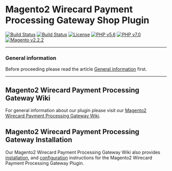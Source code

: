 # Magento2 Wirecard Payment Processing Gateway Shop Plugin
[![Build Status](https://travis-ci.org/wirecard/magento2-ee.svg?branch=master)](https://travis-ci.org/wirecard/magento2-ee)
[![Build Status](https://saucelabs.com/buildstatus/wirecard-magento2ee-bot)](https://saucelabs.com/open_sauce/user/wirecard-magento2ee-bot)
[![License](https://img.shields.io/badge/license-GPLv3-blue.svg)](https://raw.githubusercontent.com/wirecard/magento2-ee/master/LICENSE)
[![PHP v5.6](https://img.shields.io/badge/php-v5.6-yellow.svg)](http://www.php.net)
[![PHP v7.0](https://img.shields.io/badge/php-v7.0-yellow.svg)](http://www.php.net)
[![Magento v2.2.2](https://img.shields.io/badge/magento-v2.2.2-green.svg)](https://magento.com/)

***
### General information 
Before proceeding please read the article [General information](https://github.com/wirecard/magento2-ee/wiki/Wirecard-Shop-Plugins-General-Information) first.

***

## Magento2 Wirecard Payment Processing Gateway Wiki

For general information about our plugin please visit our [Magento2 Wirecard Payment Processing Gateway Wiki](https://github.com/wirecard/magento2-ee/wiki). 

## Magento2 Wirecard Payment Processing Gateway Installation

Our Magento2 Wirecard Payment Processing Gateway Wiki also provides [installation](https://github.com/wirecard/magento2-ee/wiki/Installation),  and [configuration](https://github.com/wirecard/magento2-ee/wiki/Configuration) instructions for the Magento2 Wirecard Payment Processing Gateway Plugin.
